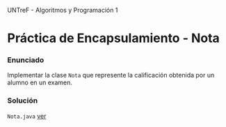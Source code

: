 UNTreF - Algoritmos y Programación 1

# Práctica de Encapsulamiento - Nota

### Enunciado

Implementar la clase `Nota` que represente la calificación obtenida por un alumno en un examen.

### Solución

`Nota.java` [ver](../master/src/Nota.java)
